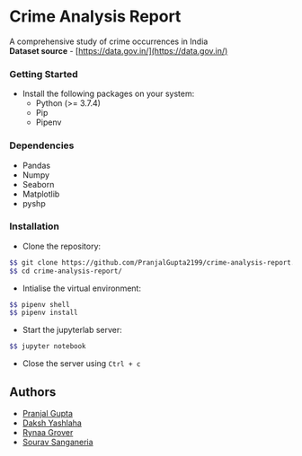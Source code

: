 # Crime Analysis Report
A comprehensive study of crime occurrences in India <br>
**Dataset source** - [https://data.gov.in/](https://data.gov.in/)

### Getting Started
- Install the following packages on your system:
    * Python (>= 3.7.4)
    * Pip
    * Pipenv

### Dependencies
- Pandas
- Numpy
- Seaborn
- Matplotlib
- pyshp

### Installation
- Clone the repository:
```bash
$$ git clone https://github.com/PranjalGupta2199/crime-analysis-report.git
$$ cd crime-analysis-report/
```
- Intialise the virtual environment:
```bash
$$ pipenv shell
$$ pipenv install
```
- Start the jupyterlab server:
```bash
$$ jupyter notebook
```

- Close the server using ```Ctrl + c```

## Authors
* [Pranjal Gupta](https://github.com/PranjalGupta2199)
* [Daksh Yashlaha](https://github.com/daksh-yashlaha)
* [Rynaa Grover](https://github.com/rynaa)
* [Sourav Sanganeria](https://github.com/SouravSanganeria)
